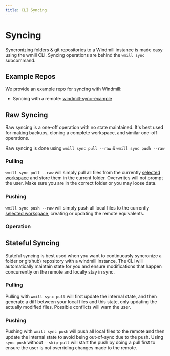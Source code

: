 ```yaml
---
title: CLI Syncing
---
```


# Syncing

Syncronizing folders & git repositories to a Windmill instance is made easy
using the wmill CLI. Syncing operations are behind the `wmill sync` subcommand.

## Example Repos

We provide an example repo for syncing with Windmill:

- Syncing with a remote:
  [windmill-sync-example](https://github.com/windmill-labs/windmill-sync-example)

## Raw Syncing

Raw syncing is a one-off operation with no state maintained. It's best used for
making backups, cloning a complete workspace, and similar one-off operations.

Raw syncing is done using `wmill sync pull --raw` & `wmill sync push --raw`

### Pulling

`wmill sync pull --raw` will simply pull all files from the currently
[selected workspace](./workspace-management.md#selected-workspace) and store
them in the current folder. Overwrites will not prompt the user. Make sure you
are in the correct folder or you may loose data.

### Pushing

`wmill sync push --raw` will simply push all local files to the currently
[selected workspace](./workspace-management.md#selected-workspace), creating or
updating the remote equivalents.

### Operation

## Stateful Syncing

Stateful syncing is best used when you want to continuously syncronize a folder
or git(hub) repository with a windmill instance. The CLI will automatically
maintain state for you and ensure modifications that happen concurrently on the
remote and locally stay in sync.

### Pulling

Pulling with `wmill sync pull` will first update the internal state, and then
generate a diff between your local files and this state, only updating the
actually modified files. Possible conflicts will warn the user.

### Pushing

Pushing with `wmill sync push` will push all local files to the remote and then update the internal state to avoid being out-of-sync due to the push.
Using `sync push` without `--skip-pull` will start the push by doing a pull first to ensure the user is not
overriding changes made to the remote.

